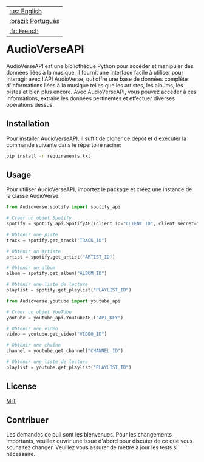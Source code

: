 <table align="right">
 <tr><td><a href="https://github.com/isyuricunha/AudioVerseAPI/blob/main/README.md">:us: English</a></td></tr>
 <tr><td><a href="https://github.com/isyuricunha/AudioVerseAPI/blob/main/readme-pt-br.md">:brazil: Português</a></td></tr>
 <tr><td><a href="https://github.com/isyuricunha/AudioVerseAPI/blob/main/readme-fr.md">:fr: French</a></td></tr>
</table>

# AudioVerseAPI
AudioVerseAPI est une bibliothèque Python pour accéder et manipuler des données liées à la musique. Il fournit une interface facile à utiliser pour interagir avec l'API AudioVerse, qui offre une base de données complète d'informations liées à la musique telles que les artistes, les albums, les pistes et bien plus encore. Avec AudioVerseAPI, vous pouvez accéder à ces informations, extraire les données pertinentes et effectuer diverses opérations dessus.


## Installation
Pour installer AudioVerseAPI, il suffit de cloner ce dépôt et d'exécuter la commande suivante dans le répertoire racine:

```bash
pip install -r requirements.txt
```

## Usage
Pour utiliser AudioVerseAPI, importez le package et créez une instance de la classe AudioVerse:

```py
from Audioverse.spotify import spotify_api

# Créer un objet Spotify
spotify = spotify_api.SpotifyAPI(client_id="CLIENT_ID", client_secret="CLIENT_SECRET")

# Obtenir une piste
track = spotify.get_track("TRACK_ID")

# Obtenir un artiste
artist = spotify.get_artist("ARTIST_ID")

# Obtenir un album
album = spotify.get_album("ALBUM_ID")

# Obtenir une liste de lecture
playlist = spotify.get_playlist("PLAYLIST_ID")
```

```py
from Audioverse.youtube import youtube_api

# Créer un objet YouTube
youtube = youtube_api.YoutubeAPI("API_KEY")

# Obtenir une vidéo
video = youtube.get_video("VIDEO_ID")

# Obtenir une chaîne
channel = youtube.get_channel("CHANNEL_ID")

# Obtenir une liste de lecture
playlist = youtube.get_playlist("PLAYLIST_ID")

```

## License
[MIT](https://choosealicense.com/licenses/mit/)

## Contribuer
Les demandes de pull sont les bienvenues. Pour les changements importants, veuillez ouvrir une issue d'abord pour discuter de ce que vous souhaitez changer. Veuillez vous assurer de mettre à jour les tests si nécessaire.